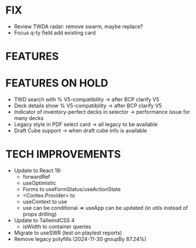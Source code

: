 # FIX
- Review TWDA radar: remove swarm, maybe replace?
- Focus q-ty field add existing card

# FEATURES

# FEATURES ON HOLD
- TWD search with % V5-compatibility -> after BCP clarify V5
- Deck details show % V5-compatibility -> after BCP clarify V5
- Indicator of inventory-perfect decks in selector -> performance issue for many decks
- Legacy style in PDF select card -> all legacy to be available
- Draft Cube support -> when draft cube info is available

# TECH IMPROVEMENTS
- Update to React 19:
  - forwardRef
  - useOptimistic
  - Forms to useFormStatus/useActionState
  - <Contex.Provider> to <Context>
  - useContext to use
  - use can be conditional => useApp can be updated (in utils instead of props drilling)
- Update to TailwindCSS 4
  - isWidth to container queries
- Migrate to useSWR (test on playtest reports)
- Remove legacy polyfills (2024-11-30 groupBy 87.24%)

